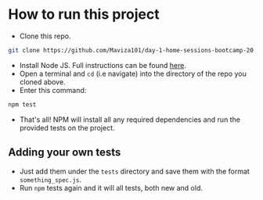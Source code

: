 # How to run this project
* Clone this repo.
```bash
git clone https://github.com/Maviza101/day-1-home-sessions-bootcamp-20.git
```
* Install Node JS. Full instructions can be found [here](https://nodejs.org/en/download/).
* Open a terminal and `cd` (i.e navigate) into the directory of the repo you cloned above.
* Enter this command:
```bash
npm test
```
* That's all! NPM will install all any required dependencies and run the provided tests on the project.

## Adding your own tests
* Just add them under the `tests` directory and save them with the format `something_spec.js`.
* Run `npm` tests again and it will all tests, both new and old.
